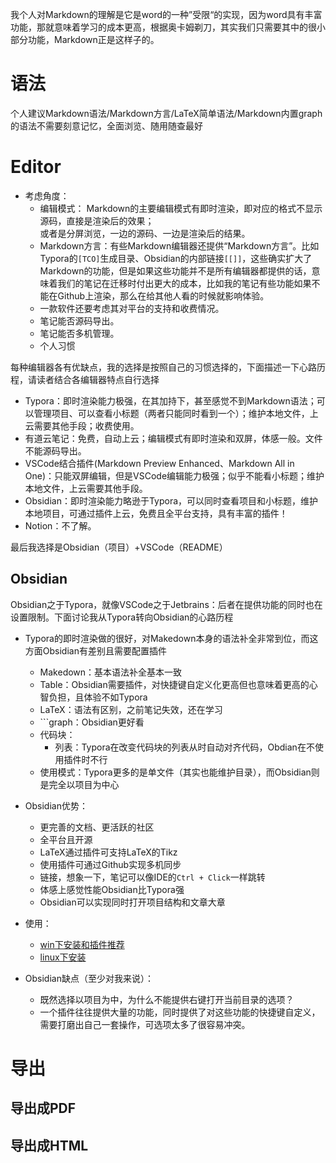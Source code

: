 我个人对Markdown的理解是它是word的一种”受限“的实现，因为word具有丰富功能，那就意味着学习的成本更高，根据奥卡姆剃刀，其实我们只需要其中的很小部分功能，Markdown正是这样子的。

# 语法
个人建议Markdown语法/Markdown方言/LaTeX简单语法/Markdown内置graph的语法不需要刻意记忆，全面浏览、随用随查最好

# Editor

+ 考虑角度：
	+ 编辑模式：
		Markdown的主要编辑模式有即时渲染，即对应的格式不显示源码，直接是渲染后的效果；  
		或者是分屏浏览，一边的源码、一边是渲染后的结果。
	+ Markdown方言：有些Markdown编辑器还提供“Markdown方言”。比如Typora的`[TCO]`生成目录、Obsidian的内部链接`[[]]`，这些确实扩大了Markdown的功能，但是如果这些功能并不是所有编辑器都提供的话，意味着我们的笔记在迁移时付出更大的成本，比如我的笔记有些功能如果不能在Github上渲染，那么在给其他人看的时候就影响体验。
	+ 一款软件还要考虑其对平台的支持和收费情况。
	+ 笔记能否源码导出。
	+ 笔记能否多机管理。
	+ 个人习惯

每种编辑器各有优缺点，我的选择是按照自己的习惯选择的，下面描述一下心路历程，请读者结合各编辑器特点自行选择

+ Typora：即时渲染能力极强，在其加持下，甚至感觉不到Markdown语法；可以管理项目、可以查看小标题（两者只能同时看到一个）；维护本地文件，上云需要其他手段；收费使用。
+ 有道云笔记：免费，自动上云；编辑模式有即时渲染和双屏，体感一般。文件不能源码导出。
+ VSCode结合插件(Markdown Preview Enhanced、Markdown All in One)：只能双屏编辑，但是VSCode编辑能力极强；似乎不能看小标题；维护本地文件，上云需要其他手段。
+ Obsidian：即时渲染能力略逊于Typora，可以同时查看项目和小标题，维护本地项目，可通过插件上云，免费且全平台支持，具有丰富的插件！
+ Notion：不了解。

最后我选择是Obsidian（项目）+VSCode（README）

## Obsidian
Obsidian之于Typora，就像VSCode之于Jetbrains：后者在提供功能的同时也在设置限制。下面讨论我从Typora转向Obsidian的心路历程

+ Typora的即时渲染做的很好，对Makedown本身的语法补全非常到位，而这方面Obsidian有差别且需要配置插件
	+ Makedown：基本语法补全基本一致
	+ Table：Obsidian需要插件，对快捷键自定义化更高但也意味着更高的心智负担，且体验不如Typora
	+ LaTeX：语法有区别，之前笔记失效，还在学习
	+ \`\`\`graph：Obsidian更好看
	+ 代码块：
		+ 列表：Typora在改变代码块的列表从时自动对齐代码，Obdian在不使用插件时不行
	+ 使用模式：Typora更多的是单文件（其实也能维护目录），而Obsidian则是完全以项目为中心

+ Obsidian优势：
	+ 更完善的文档、更活跃的社区
	+ 全平台且开源
	+ LaTeX通过插件可支持LaTeX的Tikz
	+ 使用插件可通过Github实现多机同步
	+ 链接，想象一下，笔记可以像IDE的`Ctrl + Click`一样跳转
	+ 体感上感觉性能Obsidian比Typora强
	+ Obsidian可以实现同时打开项目结构和文章大章

+ 使用：
	+ [win下安装和插件推荐](https://github.com/zweix123/CS-notes/blob/master/Missing-Semester/win10%E5%BC%80%E5%8F%91%E6%9C%BA%E9%85%8D%E7%BD%AE%E6%8C%87%E5%8D%97.md#4%E7%AC%94%E8%AE%B0%E8%BD%AF%E4%BB%B6obsidian)
	+ [linux下安装](https://github.com/zweix123/CS-notes/blob/master/Missing-Semester/Linux%E6%9C%BA%E5%99%A8%E9%85%8D%E7%BD%AE%E6%8C%87%E5%8D%97.md#obsidian)

+ Obsidian缺点（至少对我来说）：
	+ 既然选择以项目为中，为什么不能提供右键打开当前目录的选项？
	+ 一个插件往往提供大量的功能，同时提供了对这些功能的快捷键自定义，需要打磨出自己一套操作，可选项太多了很容易冲突。

# 导出

## 导出成PDF

## 导出成HTML
